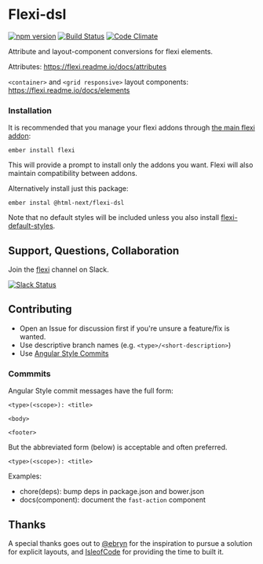 # Flexi-dsl

[![npm version](https://badge.fury.io/js/%40html-next%2Fflexi-dsl.svg)](https://badge.fury.io/js/%40html-next%2Fflexi-dsl)
[![Build Status](https://travis-ci.org/html-next/flexi-dsl.svg)](https://travis-ci.org/html-next/flexi-dsl)
[![Code Climate](https://codeclimate.com/github/html-next/flexi-dsl/badges/gpa.svg)](https://codeclimate.com/github/html-next/flexi-dsl)

Attribute and layout-component conversions for flexi elements.

Attributes: https://flexi.readme.io/docs/attributes

`<container>` and `<grid responsive>` layout components: https://flexi.readme.io/docs/elements

### Installation

It is recommended that you manage your flexi addons through [the main flexi addon](https://github.com/html-next/flexi):

```cli
ember install flexi
```

This will provide a prompt to install only the addons you want. Flexi will also maintain
compatibility between addons.

Alternatively install just this package:

```cli
ember instal @html-next/flexi-dsl
```

Note that no default styles will be included unless you also install [flexi-default-styles](https://github.com/html-next/flexi-default-styles).

## Support, Questions, Collaboration

Join the [flexi](https://embercommunity.slack.com/messages/e-flexi/) channel on Slack.

[![Slack Status](https://ember-community-slackin.herokuapp.com/badge.svg)](https://ember-community-slackin.herokuapp.com/)


## Contributing

 - Open an Issue for discussion first if you're unsure a feature/fix is wanted.
 - Use descriptive branch names (e.g. `<type>/<short-description>`)
 - Use [Angular Style Commits](https://github.com/angular/angular.js/blob/v1.4.8/CONTRIBUTING.md#commit)

### Commmits

Angular Style commit messages have the full form:

 ```cli
 <type>(<scope>): <title>

 <body>

 <footer>
 ```

 But the abbreviated form (below) is acceptable and often preferred.

 ```cli
 <type>(<scope>): <title>
 ```

 Examples:

 - chore(deps): bump deps in package.json and bower.json
 - docs(component): document the `fast-action` component

## Thanks

A special thanks goes out to [@ebryn](https://github.com/ebryn) for the
inspiration to pursue a solution for explicit layouts, and [IsleofCode](https://isleofcode.com)
for providing the time to built it.
